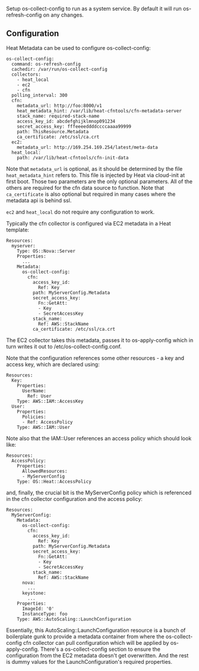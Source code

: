 Setup os-collect-config to run as a system service. By default it will
run os-refresh-config on any changes.

Configuration
-------------

Heat Metadata can be used to configure os-collect-config:

    os-collect-config:
      command: os-refresh-config
      cachedir: /var/run/os-collect-config
      collectors:
        - heat_local
        - ec2
        - cfn
      polling_interval: 300
      cfn:
        metadata_url: http://foo:8000/v1
        heat_metadata_hint: /var/lib/heat-cfntools/cfn-metadata-server
        stack_name: required-stack-name
        access_key_id: abcdefghijklmnop091234
        secret_access_key: fffeeeeddddccccaaaa99999
        path: ThisResource.Metadata
        ca_certificate: /etc/ssl/ca.crt
      ec2:
        metadata_url: http://169.254.169.254/latest/meta-data
      heat_local:
        path: /var/lib/heat-cfntools/cfn-init-data

Note that `metadata_url` is optional, as it should be determined by the
file `heat_metadata_hint` refers to. This file is injected by Heat via
cloud-init at first boot. Those two parameters are the only optional
parameters. All of the others are required for the cfn data source
to function. Note that `ca_certificate` is also optional but required
in many cases where the metadata api is behind ssl.

`ec2` and `heat_local` do not require any configuration to work.

Typically the cfn collector is configured via EC2 metadata in a Heat
template:

    Resources:
      myserver:
        Type: OS::Nova::Server
        Properties:
          ...
        Metadata:
          os-collect-config:
            cfn:
              access_key_id:
                Ref: Key
              path: MyServerConfig.Metadata
              secret_access_key:
                Fn::GetAtt:
                - Key
                - SecretAccessKey
              stack_name:
                Ref: AWS::StackName
              ca_certificate: /etc/ssl/ca.crt

The EC2 collector takes this metadata, passes it to os-apply-config
which in turn writes it out to /etc/os-collect-config.conf.

Note that the configuration references some other resources - a key
and access key, which are declared using:

    Resources:
      Key:
        Properties:
          UserName:
            Ref: User
        Type: AWS::IAM::AccessKey
      User:
        Properties:
          Policies:
          - Ref: AccessPolicy
        Type: AWS::IAM::User

Note also that the IAM::User references an access policy which should
look like:

    Resources:
      AccessPolicy:
        Properties:
          AllowedResources:
          - MyServerConfig
        Type: OS::Heat::AccessPolicy

and, finally, the crucial bit is the MyServerConfig policy which is
referenced in the cfn collector configuration and the access policy:

    Resources:
      MyServerConfig:
        Metadata:
          os-collect-config:
            cfn:
              access_key_id:
                Ref: Key
              path: MyServerConfig.Metadata
              secret_access_key:
                Fn::GetAtt:
                - Key
                - SecretAccessKey
              stack_name:
                Ref: AWS::StackName
          nova:
            ...
          keystone:
            ...
        Properties:
          ImageId: '0'
          InstanceType: foo
        Type: AWS::AutoScaling::LaunchConfiguration

Essentially, this AutoScaling::LaunchConfiguration resource is a bunch
of boilerplate gunk to provide a metadata container from where the
os-collect-config cfn collector can pull configuration which will be
applied by os-apply-config. There's a os-collect-config section to
ensure the configuration from the EC2 metadata doesn't get
overwritten. And the rest is dummy values for the
LaunchConfiguration's required properties.

